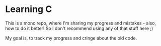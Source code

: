 # Learning C
This is a mono repo, where I'm sharing my progress and mistakes - also, how to do it better! So I don't recommend using any of that stuff here ;)  

My goal is, to track my progress and cringe about the old code.  
